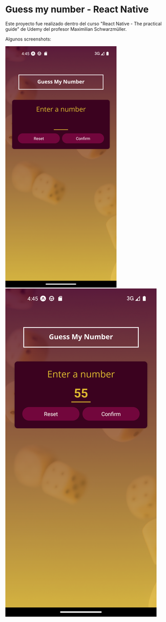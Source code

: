 # Guess my number - React Native

Este proyecto fue realizado dentro del curso "React Native - The practical guide" de Udemy del profesor Maximilian Schwarzmüller.

Algunos screenshots:

![beggining](/assets/screenshots/beggining.png?raw=true)
![pick-number](/assets//screenshots/pick-number.png)